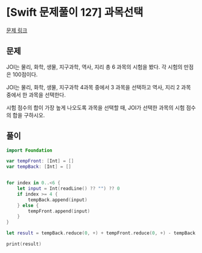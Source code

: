 # [Swift 문제풀이 127] 과목선택

[문제 링크](https://www.acmicpc.net/problem/11948)

## 문제

JOI는 물리, 화학, 생물, 지구과학, 역사, 지리 총 6 과목의 시험을 봤다. 각 시험의 만점은 100점이다.

JOI는 물리, 화학, 생물, 지구과학 4과목 중에서 3 과목을 선택하고 역사, 지리 2 과목 중에서 한 과목을 선택한다.

시험 점수의 합이 가장 높게 나오도록 과목을 선택할 때, JOI가 선택한 과목의 시험 점수의 합을 구하시오.

## 풀이

```swift
import Foundation

var tempFront: [Int] = []
var tempBack: [Int] = []


for index in 0..<6 {
    let input = Int(readLine() ?? "") ?? 0
    if index >= 4 {
        tempBack.append(input)
    } else {
        tempFront.append(input)
    }
}

let result = tempBack.reduce(0, +) + tempFront.reduce(0, +) - tempBack.min()! - tempFront.min()!

print(result)
```
